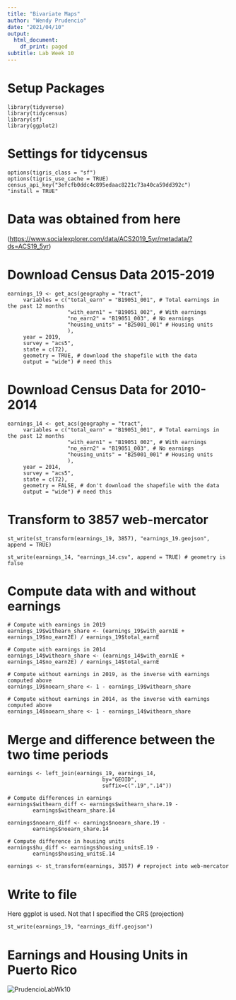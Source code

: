 ```yaml
---
title: "Bivariate Maps"
author: "Wendy Prudencio"
date: "2021/04/10"
output:
  html_document:
    df_print: paged
subtitle: Lab Week 10
---
```


# Setup Packages
```{r}
library(tidyverse)
library(tidycensus)
library(sf)
library(ggplot2)
```

# Settings for tidycensus
```{r}
options(tigris_class = "sf")
options(tigris_use_cache = TRUE)
census_api_key("3efcfb0ddc4c895edaac8221c73a40ca59dd392c") 
"install = TRUE"
```

# Data was obtained from here
(https://www.socialexplorer.com/data/ACS2019_5yr/metadata/?ds=ACS19_5yr)

# Download Census Data 2015-2019
```{r}
earnings_19 <- get_acs(geography = "tract", 
     variables = c("total_earn" = "B19051_001", # Total earnings in the past 12 months
                   "with_earn1" = "B19051_002", # With earnings
                   "no_earn2" = "B19051_003", # No earnings
                   "housing_units" = "B25001_001" # Housing units
                   ), 
     year = 2019,
     survey = "acs5",
     state = c(72),
     geometry = TRUE, # download the shapefile with the data
     output = "wide") # need this
```

# Download Census Data for 2010-2014
```{r}
earnings_14 <- get_acs(geography = "tract", 
     variables = c("total_earn" = "B19051_001", # Total earnings in the past 12 months
                   "with_earn1" = "B19051_002", # With earnings
                   "no_earn2" = "B19051_003", # No earnings
                   "housing_units" = "B25001_001" # Housing units
                   ), 
     year = 2014,
     survey = "acs5",
     state = c(72), 
     geometry = FALSE, # don't download the shapefile with the data
     output = "wide") # need this
```

# Transform to 3857 web-mercator
```{r}
st_write(st_transform(earnings_19, 3857), "earnings_19.geojson", append = TRUE)

st_write(earnings_14, "earnings_14.csv", append = TRUE) # geometry is false
```

# Compute data with and without earnings
```{r}
# Compute with earnings in 2019
earnings_19$withearn_share <- (earnings_19$with_earn1E + earnings_19$no_earn2E) / earnings_19$total_earnE

# Compute with earnings in 2014
earnings_14$withearn_share <- (earnings_14$with_earn1E + earnings_14$no_earn2E) / earnings_14$total_earnE

# Compute without earnings in 2019, as the inverse with earnings computed above
earnings_19$noearn_share <- 1 - earnings_19$withearn_share

# Compute without earnings in 2014, as the inverse with earnings computed above
earnings_14$noearn_share <- 1 - earnings_14$withearn_share
```


# Merge and difference between the two time periods
```{r}
earnings <- left_join(earnings_19, earnings_14, 
                              by="GEOID",
                              suffix=c(".19",".14"))

# Compute differences in earnings
earnings$withearn_diff <- earnings$withearn_share.19 -
        earnings$withearn_share.14

earnings$noearn_diff <- earnings$noearn_share.19 -
        earnings$noearn_share.14

# Compute difference in housing units
earnings$hu_diff <- earnings$housing_unitsE.19 -
        earnings$housing_unitsE.14

earnings <- st_transform(earnings, 3857) # reproject into web-mercator      
```

# Write to file
Here ggplot is used. Not that I specified the CRS (projection)
```{r}
st_write(earnings_19, "earnings_diff.geojson")
```
 # Earnings and Housing Units in Puerto Rico
![PrudencioLabWk10](https://user-images.githubusercontent.com/78438945/114283079-ee6c5580-9a15-11eb-8206-e603f918e9a5.jpg)
